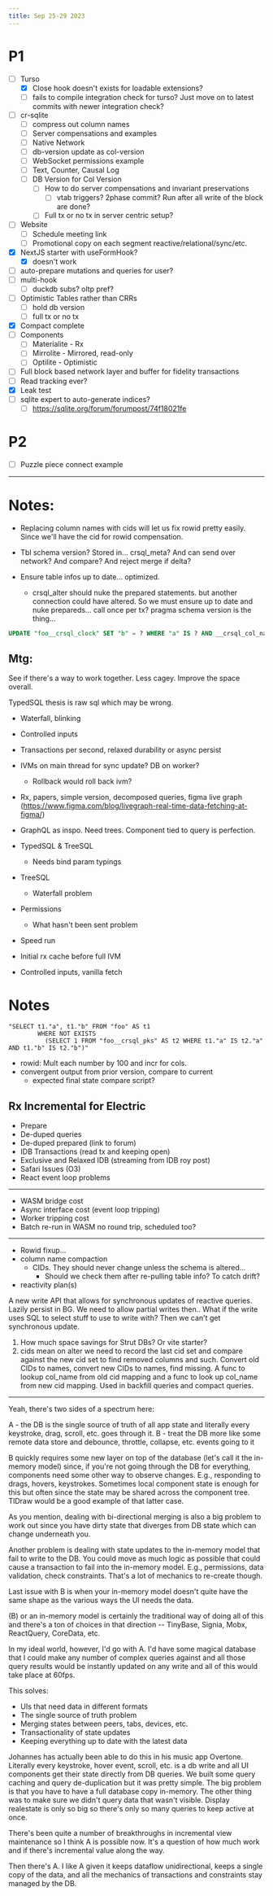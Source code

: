 ```yaml
---
title: Sep 25-29 2023
---
```

# P1
- [ ] Turso
	- [x] Close hook doesn't exists for loadable extensions?
	- [ ] fails to compile integration check for turso? Just move on to latest commits with newer integration check?
- [ ] cr-sqlite
	- [ ] compress out column names
	- [ ] Server compensations and examples
	- [ ] Native Network
	- [ ] db-version update as col-version
	- [ ] WebSocket permissions example
	- [ ] Text, Counter, Causal Log
	- [ ] DB Version for Col Version
		- [ ] How to do server compensations and invariant preservations
			- [ ] vtab triggers? 2phase commit? Run after all write of the block are done?
		- [ ] Full tx or no tx in server centric setup?
- [ ] Website
	- [ ] Schedule meeting link
	- [ ] Promotional copy on each segment reactive/relational/sync/etc.
- [x] NextJS starter with useFormHook?
	- [x] doesn't work
- [ ] auto-prepare mutations and queries for user?
- [ ] multi-hook
	- [ ] duckdb subs? oltp pref?
- [ ] Optimistic Tables rather than CRRs
	- [ ] hold db version
	- [ ] full tx or no tx
- [x] Compact complete
- [ ] Components
	- [ ] Materialite - Rx
	- [ ] Mirrolite - Mirrored, read-only
	- [ ] Optilite - Optimistic
- [ ] Full block based network layer and buffer for fidelity transactions
- [ ] Read tracking ever?
- [x] Leak test
- [ ] sqlite expert to auto-generate indices?
	- [ ] https://sqlite.org/forum/forumpost/74f18021fe

# P2
- [ ] Puzzle piece connect example


---

# Notes:

- Replacing column names with cids will let us fix rowid pretty easily. Since we'll have the cid for rowid compensation.

- Tbl schema version? Stored in... crsql_meta? And can send over network? And compare? And reject merge if delta?


- Ensure table infos up to date... optimized.
	- crsql_alter should nuke the prepared statements. but another connection could have altered. So we must ensure up to date and nuke prepareds... call once per tx? pragma schema version is the thing...

```sql
UPDATE "foo__crsql_clock" SET "b" = ? WHERE "a" IS ? AND __crsql_col_name != '-1'
```

## Mtg:

See if there's a way to work together. Less cagey. Improve the space overall.

TypedSQL thesis is raw sql which may be wrong.

- Waterfall, blinking
- Controlled inputs
- Transactions per second, relaxed durability or async persist
- IVMs on main thread for sync update? DB on worker?
	- Rollback would roll back ivm?

- Rx, papers, simple version, decomposed queries, figma live graph (https://www.figma.com/blog/livegraph-real-time-data-fetching-at-figma/)
- GraphQL as inspo. Need trees. Component tied to query is perfection.
- TypedSQL & TreeSQL
	- Needs bind param typings
- TreeSQL
	- Waterfall problem
- Permissions
	- What hasn't been sent problem
- Speed run
- Initial rx cache before full IVM
- Controlled inputs, vanilla fetch

# Notes

```
"SELECT t1."a", t1."b" FROM "foo" AS t1
        WHERE NOT EXISTS
          (SELECT 1 FROM "foo__crsql_pks" AS t2 WHERE t1."a" IS t2."a" AND t1."b" IS t2."b")"
```

- rowid: Mult each number by 100 and incr for cols.
- convergent output from prior version, compare to current
	- expected final state compare script?

## Rx Incremental for Electric

- Prepare
- De-duped queries
- De-duped prepared (link to forum)
- IDB Transactions (read tx and keeping open)
- Exclusive and Relaxed IDB (streaming from IDB roy post)
- Safari Issues (O3)
- React event loop problems
- --
- WASM bridge cost
- Async interface cost (event loop tripping)
- Worker tripping cost
- Batch re-run in WASM no round trip, scheduled too?



---

- Rowid fixup...
- column name compaction
	- CIDs. They should never change unless the schema is altered...
		- Should we check them after re-pulling table info? To catch drift?
- reactivity plan(s)

A new write API that allows for synchronous updates of reactive queries.
Lazily persist in BG.
We need to allow partial writes then.. What if the write uses SQL to select stuff to use to write with? Then we can't get synchronous update.

1. How much space savings for Strut DBs? Or vite starter?
2. cids mean on alter we need to record the last cid set and compare against the new cid set to find removed columns and such. Convert old CIDs to names, convert new CIDs to names, find missing. A func to lookup col_name from old cid mapping and a func to look up col_name from new cid mapping. Used in backfill queries and compact queries.

---

Yeah, there's two sides of a spectrum here:

A - the DB is the single source of truth of all app state and literally every keystroke, drag, scroll, etc. goes through it.
B - treat the DB more like some remote data store and debounce, throttle, collapse, etc. events going to it

B quickly requires some new layer on top of the database (let's call it the in-memory model) since, if you're not going through the DB for everything, components need some other way to observe changes. E.g., responding to drags, hovers, keystrokes. Sometimes local component state is enough for this but often since the state may be shared across the component tree. TlDraw would be a good example of that latter case.

As you mention, dealing with bi-directional merging is also a big problem to work out since you have dirty state that diverges from DB state which can change underneath you.

Another problem is dealing with state updates to the in-memory model that fail to write to the DB. You could move as much logic as possible that could cause a transaction to fail into the in-memory model. E.g., permissions, data validation, check constraints. That's a lot of mechanics to re-create though.

Last issue with B is when your in-memory model doesn't quite have the same shape as the various ways the UI needs the data.

(B) or an in-memory model is certainly the traditional way of doing all of this and there's a ton of choices in that direction -- TinyBase, Signia, Mobx, ReactQuery, CoreData, etc.

In my ideal world, however, I'd go with A. I'd have some magical database that I could make any number of complex queries against and all those query results would be instantly updated on any write and all of this would take place at 60fps.

This solves:
- UIs that need data in different formats
- The single source of truth problem
- Merging states between peers, tabs, devices, etc.
- Transactionality of state updates
- Keeping everything up to date with the latest data

Johannes has actually been able to do this in his music app Overtone. Literally every keystroke, hover event, scroll, etc. is a db write and all UI components get their state directly from DB queries. We built some query caching and query de-duplication but it was pretty simple. The big problem is that you have to have a full database copy in-memory. The other thing was to make sure we didn't query data that wasn't visible. Display realestate is only so big so there's only so many queries to keep active at once.

There's been quite a number of breakthroughs in incremental view maintenance so I think A is possible now. It's a question of how much work and if there's incremental value along the way.



Then there's A. I like A given it keeps dataflow unidirectional, keeps a single copy of the data, and all the mechanics of transactions and constraints stay managed by the DB.